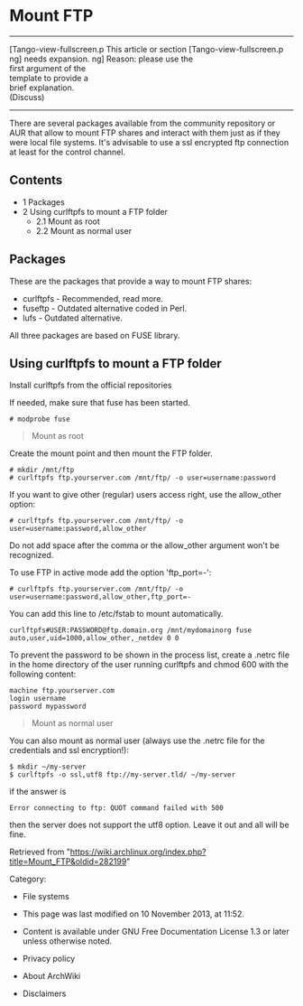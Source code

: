 Mount FTP
=========

  ------------------------ ------------------------ ------------------------
  [Tango-view-fullscreen.p This article or section  [Tango-view-fullscreen.p
  ng]                      needs expansion.         ng]
                           Reason: please use the   
                           first argument of the    
                           template to provide a    
                           brief explanation.       
                           (Discuss)                
  ------------------------ ------------------------ ------------------------

There are several packages available from the community repository or
AUR that allow to mount FTP shares and interact with them just as if
they were local file systems. It's advisable to use a ssl encrypted ftp
connection at least for the control channel.

Contents
--------

-   1 Packages
-   2 Using curlftpfs to mount a FTP folder
    -   2.1 Mount as root
    -   2.2 Mount as normal user

Packages
--------

These are the packages that provide a way to mount FTP shares:

-   curlftpfs - Recommended, read more.
-   fuseftp - Outdated alternative coded in Perl.
-   lufs - Outdated alternative.

All three packages are based on FUSE library.

Using curlftpfs to mount a FTP folder
-------------------------------------

Install curlftpfs from the official repositories

If needed, make sure that fuse has been started.

    # modprobe fuse

> Mount as root

Create the mount point and then mount the FTP folder.

    # mkdir /mnt/ftp
    # curlftpfs ftp.yourserver.com /mnt/ftp/ -o user=username:password

If you want to give other (regular) users access right, use the
allow_other option:

    # curlftpfs ftp.yourserver.com /mnt/ftp/ -o user=username:password,allow_other

Do not add space after the comma or the allow_other argument won't be
recognized.

To use FTP in active mode add the option 'ftp_port=-':

    # curlftpfs ftp.yourserver.com /mnt/ftp/ -o user=username:password,allow_other,ftp_port=-

You can add this line to /etc/fstab to mount automatically.

    curlftpfs#USER:PASSWORD@ftp.domain.org /mnt/mydomainorg fuse auto,user,uid=1000,allow_other,_netdev 0 0

To prevent the password to be shown in the process list, create a .netrc
file in the home directory of the user running curlftpfs and chmod 600
with the following content:

    machine ftp.yourserver.com
    login username
    password mypassword

> Mount as normal user

You can also mount as normal user (always use the .netrc file for the
credentials and ssl encryption!):

    $ mkdir ~/my-server
    $ curlftpfs -o ssl,utf8 ftp://my-server.tld/ ~/my-server

if the answer is

    Error connecting to ftp: QUOT command failed with 500

then the server does not support the utf8 option. Leave it out and all
will be fine.

Retrieved from
"https://wiki.archlinux.org/index.php?title=Mount_FTP&oldid=282199"

Category:

-   File systems

-   This page was last modified on 10 November 2013, at 11:52.
-   Content is available under GNU Free Documentation License 1.3 or
    later unless otherwise noted.
-   Privacy policy
-   About ArchWiki
-   Disclaimers
